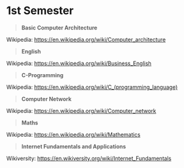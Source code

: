 # 1st Semester

> **Basic Computer Architecture**

<!-- > _6:30AM-7:10AM_ -->

Wikipedia: <https://en.wikipedia.org/wiki/Computer_architecture>

> **English**

<!-- > _7:10AM-7:50AM_ -->

Wikipedia: <https://en.wikipedia.org/wiki/Business_English>

> **C-Programming**

<!-- > _8:10AM-8:50AM_ -->

Wikipedia: <https://en.wikipedia.org/wiki/C_(programming_language)>

> **Computer Network**

<!-- > _8:50AM-9:30AM_ -->

Wikipedia: <https://en.wikipedia.org/wiki/Computer_network>

> **Maths**

<!-- > _9:30AM-10:10AM_ -->

Wikipedia: <https://en.wikipedia.org/wiki/Mathematics>

> **Internet Fundamentals and Applications**

<!-- > _10:20AM-11:00AM_ -->

Wikiversity: <https://en.wikiversity.org/wiki/Internet_Fundamentals>
